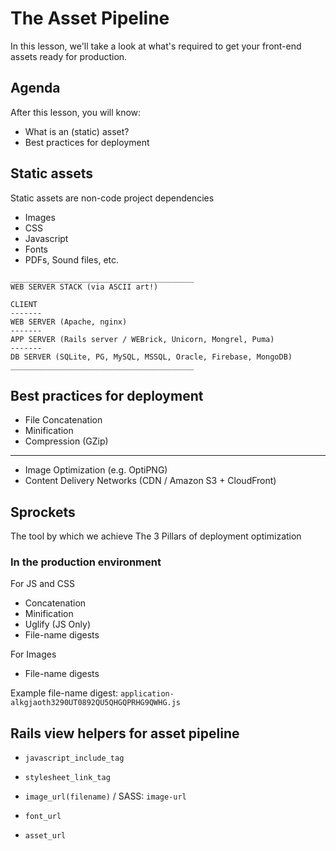 # The Asset Pipeline

In this lesson, we'll take a look at what's required to get your front-end assets ready for production.

## Agenda
After this lesson, you will know:

  * What is an (static) asset?
  * Best practices for deployment

## Static assets
Static assets are non-code project dependencies
- Images
- CSS
- Javascript
- Fonts
- PDFs, Sound files, etc.

```
_________________________________________
WEB SERVER STACK (via ASCII art!)

CLIENT
-------
WEB SERVER (Apache, nginx)
-------
APP SERVER (Rails server / WEBrick, Unicorn, Mongrel, Puma)
-------
DB SERVER (SQLite, PG, MySQL, MSSQL, Oracle, Firebase, MongoDB)
_________________________________________
```

## Best practices for deployment
- File Concatenation
- Minification
- Compression (GZip)

---

- Image Optimization (e.g. OptiPNG)
- Content Delivery Networks (CDN / Amazon S3 + CloudFront)


## Sprockets
The tool by which we achieve The 3 Pillars of deployment optimization


### In the production environment

For JS and CSS
- Concatenation
- Minification
- Uglify (JS Only)
- File-name digests

For Images
- File-name digests

Example file-name digest:
`application-alkgjaoth3290UT0892QU5QHGQPRHG9QWHG.js`


## Rails view helpers for asset pipeline

- `javascript_include_tag`
- `stylesheet_link_tag`

- `image_url(filename)` / SASS: `image-url`
- `font_url`
- `asset_url`
